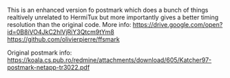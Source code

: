 This is an enhanced version fo postmark which does a bunch of things realtively
unrelated to HermiTux but more importantly gives a better timing resolution
than the original code. More info:
https://drive.google.com/open?id=0B8iVO4JkC2hlVjRiY3Qtcm9tYm8
https://github.com/olivierpierre/ffsmark

Original postmark info:
https://koala.cs.pub.ro/redmine/attachments/download/605/Katcher97-postmark-netapp-tr3022.pdf
